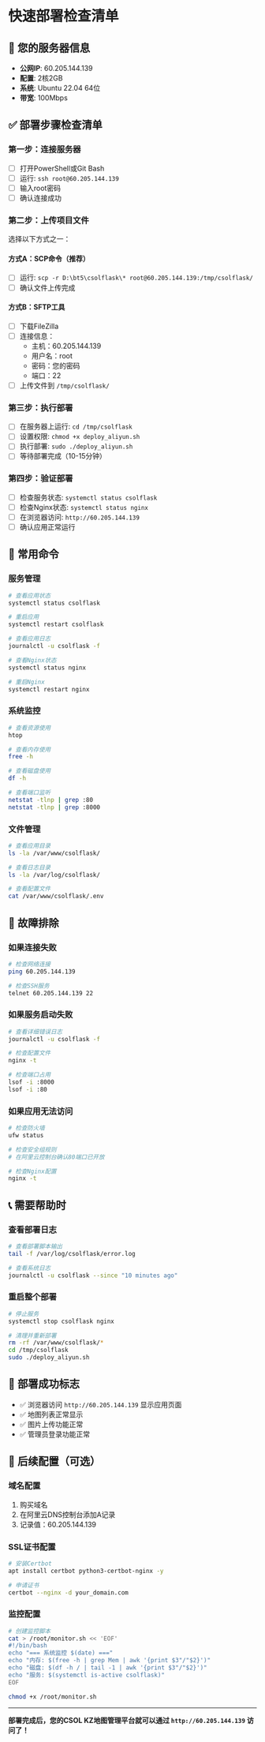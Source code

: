 # 快速部署检查清单

## 🎯 您的服务器信息
- **公网IP**: 60.205.144.139
- **配置**: 2核2GB
- **系统**: Ubuntu 22.04 64位
- **带宽**: 100Mbps

## ✅ 部署步骤检查清单

### 第一步：连接服务器
- [ ] 打开PowerShell或Git Bash
- [ ] 运行: `ssh root@60.205.144.139`
- [ ] 输入root密码
- [ ] 确认连接成功

### 第二步：上传项目文件
选择以下方式之一：

#### 方式A：SCP命令（推荐）
- [ ] 运行: `scp -r D:\bt5\csolflask\* root@60.205.144.139:/tmp/csolflask/`
- [ ] 确认文件上传完成

#### 方式B：SFTP工具
- [ ] 下载FileZilla
- [ ] 连接信息：
  - 主机：60.205.144.139
  - 用户名：root
  - 密码：您的密码
  - 端口：22
- [ ] 上传文件到 `/tmp/csolflask/`

### 第三步：执行部署
- [ ] 在服务器上运行: `cd /tmp/csolflask`
- [ ] 设置权限: `chmod +x deploy_aliyun.sh`
- [ ] 执行部署: `sudo ./deploy_aliyun.sh`
- [ ] 等待部署完成（10-15分钟）

### 第四步：验证部署
- [ ] 检查服务状态: `systemctl status csolflask`
- [ ] 检查Nginx状态: `systemctl status nginx`
- [ ] 在浏览器访问: `http://60.205.144.139`
- [ ] 确认应用正常运行

## 🔧 常用命令

### 服务管理
```bash
# 查看应用状态
systemctl status csolflask

# 重启应用
systemctl restart csolflask

# 查看应用日志
journalctl -u csolflask -f

# 查看Nginx状态
systemctl status nginx

# 重启Nginx
systemctl restart nginx
```

### 系统监控
```bash
# 查看资源使用
htop

# 查看内存使用
free -h

# 查看磁盘使用
df -h

# 查看端口监听
netstat -tlnp | grep :80
netstat -tlnp | grep :8000
```

### 文件管理
```bash
# 查看应用目录
ls -la /var/www/csolflask/

# 查看日志目录
ls -la /var/log/csolflask/

# 查看配置文件
cat /var/www/csolflask/.env
```

## 🚨 故障排除

### 如果连接失败
```bash
# 检查网络连接
ping 60.205.144.139

# 检查SSH服务
telnet 60.205.144.139 22
```

### 如果服务启动失败
```bash
# 查看详细错误日志
journalctl -u csolflask -f

# 检查配置文件
nginx -t

# 检查端口占用
lsof -i :8000
lsof -i :80
```

### 如果应用无法访问
```bash
# 检查防火墙
ufw status

# 检查安全组规则
# 在阿里云控制台确认80端口已开放

# 检查Nginx配置
nginx -t
```

## 📞 需要帮助时

### 查看部署日志
```bash
# 查看部署脚本输出
tail -f /var/log/csolflask/error.log

# 查看系统日志
journalctl -u csolflask --since "10 minutes ago"
```

### 重启整个部署
```bash
# 停止服务
systemctl stop csolflask nginx

# 清理并重新部署
rm -rf /var/www/csolflask/*
cd /tmp/csolflask
sudo ./deploy_aliyun.sh
```

## 🎉 部署成功标志

- ✅ 浏览器访问 `http://60.205.144.139` 显示应用页面
- ✅ 地图列表正常显示
- ✅ 图片上传功能正常
- ✅ 管理员登录功能正常

## 📝 后续配置（可选）

### 域名配置
1. 购买域名
2. 在阿里云DNS控制台添加A记录
3. 记录值：60.205.144.139

### SSL证书配置
```bash
# 安装Certbot
apt install certbot python3-certbot-nginx -y

# 申请证书
certbot --nginx -d your_domain.com
```

### 监控配置
```bash
# 创建监控脚本
cat > /root/monitor.sh << 'EOF'
#!/bin/bash
echo "=== 系统监控 $(date) ==="
echo "内存: $(free -h | grep Mem | awk '{print $3"/"$2}')"
echo "磁盘: $(df -h / | tail -1 | awk '{print $3"/"$2}')"
echo "服务: $(systemctl is-active csolflask)"
EOF

chmod +x /root/monitor.sh
```

---

**部署完成后，您的CSOL KZ地图管理平台就可以通过 `http://60.205.144.139` 访问了！** 
